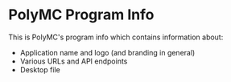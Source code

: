 # PolyMC Program Info

This is PolyMC's program info which contains information about:

- Application name and logo (and branding in general)
- Various URLs and API endpoints
- Desktop file
